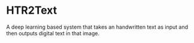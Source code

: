 # HTR2Text
A deep learning based system that takes an handwritten text as input and then outputs digital text in that image.
